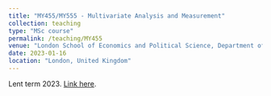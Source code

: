 ```yaml
---
title: "MY455/MY555 - Multivariate Analysis and Measurement"
collection: teaching
type: "MSc course"
permalink: /teaching/MY455
venue: "London School of Economics and Political Science, Department of Statistics"
date: 2023-01-16
location: "London, United Kingdom"
---
```


Lent term 2023. [Link here](https://www.lse.ac.uk/resources/calendar2022-2023/courseGuides/MY/2022_MY455.htm).

